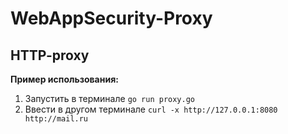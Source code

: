 # WebAppSecurity-Proxy

## HTTP-proxy

**Пример использования:**

1. Запустить в терминале `go run proxy.go`
2. Ввести в другом терминале `curl -x http://127.0.0.1:8080 http://mail.ru`
